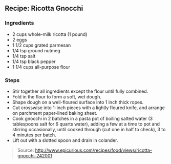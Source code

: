## Recipe: Ricotta Gnocchi


### Ingredients
 - 2 cups whole-milk ricotta (1 pound)
 - 2 eggs
 - 1 1/2 cups grated parmesan
 - 1/4 tsp ground nutmeg
 - 1/4 tsp salt
 - 1/4 tsp black pepper
 - 1 1/4 cups all-purpose flour

### Steps
 - Stir together all ingredients except the flour until fully combined.
 - Fold in the flour to form a soft, wet dough.
 - Shape dough on a well-floured surface into 1 inch thick ropes.
 - Cut crosswise into 1-inch pieces with a lightly floured knife, and arrange on parchment paper-lined baking sheet.
 - Cook gnocchi in 2 batches in a pasta pot of boiling salted water (3 tablespoons salt for 6 quarts water), adding a few at a time to pot and stirring occasionally, until cooked through (cut one in half to check), 3 to 4 minutes per batch.
 - Lift out with a slotted spoon and drain in colander.

> Source: http://www.epicurious.com/recipes/food/views/ricotta-gnocchi-242001